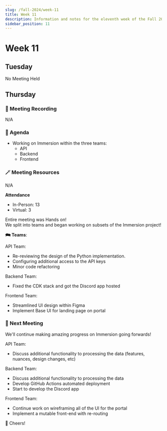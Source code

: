 ```yaml
---
slug: /fall-2024/week-11
title: Week 11
description: Information and notes for the eleventh week of the Fall 2024 semester for the UMass Lowell Cloud Computing Club.
sidebar_position: 11
---
```


# Week 11

## Tuesday
No Meeting Held

## Thursday

### 🎥 Meeting Recording
N/A

### 🚩 Agenda
- Working on Immersion within the three teams:
    - API
    - Backend
    - Frontend

### 🪄 Meeting Resources
N/A

**Attendance**
- In-Person: 13
- Virtual: 3

Entire meeting was Hands on! <br/>
We split into teams and began working on subsets of the Immersion project!

**🗪 Teams**:

API Team:
- Re-reviewing the design of the Python implementation. 
- Configuring additional access to the API keys
- Minor code refactoring


Backend Team:
- Fixed the CDK stack and got the Discord app hosted 


Frontend Team:
- Streamlined UI design within Figma
- Implement Base UI for landing page on portal

### 🚀 Next Meeting
We'll continue making amazing progress on Immersion going forwards!

API Team:
- Discuss additional functionality to processing the data (features, nuances, design changes, etc)

Backend Team:
- Discuss additional functionality to processing the data
- Develop GitHub Actions automated deployment 
- Start to develop the Discord app

Frontend Team:
- Continue work on wireframing all of the UI for the portal
- Implement a mutable front-end with re-routing

🥂 Cheers!